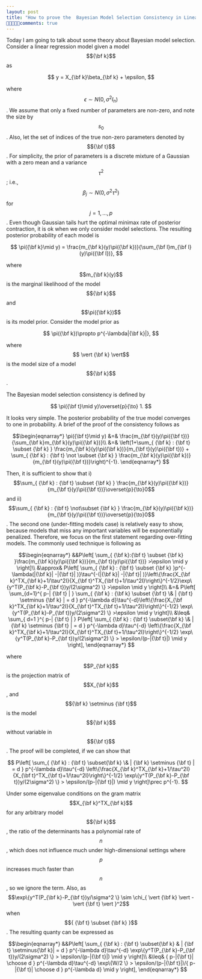 ```yaml
---
layout: post
title: "How to prove the  Bayesian Model Selection Consistency in Linear Models"
comments: true
---
```

 
 Today I am going to talk about some theory about Bayesian model selection. Consider a linear regression model given a model $${\bf k}$$ as 
 
$$
 y = X_{\bf k}\beta_{\bf k} + \epsilon,
 $$
 
 where $$\epsilon \sim N(0,\sigma^2I_n)$$.  We assume that only a fixed number of parameters  are non-zero, and note the size by $$s_0$$. Also, let the set of indices of the true non-zero parameters denoted by $${\bf  t}$$. For simplicity, the prior of parameters is a discrete mixture of a Gaussian with a zero mean and a variance $$\tau^2$$; i.e., $$\beta_j\sim N(0,\sigma^2\tau^2)$$ for $$j=1,\dots,p$$. Even though Gaussian tails hurt the optimal minimax rate of posterior contraction, it is ok when we only consider model selections. The resulting posterior probability of each model  is 

$$
\pi({\bf k}\mid y) = \frac{m_{\bf k}(y)\pi({\bf k})}{\sum_{\bf l}m_{\bf l}(y)\pi({\bf l})}, 
$$  


 where $$m_{\bf k}(y)$$ is the marginal likelihood of the model $${\bf k}$$ and $$\pi({\bf k})$$ is its model prior. Consider the model prior as
 
$$
\pi({\bf k})\propto p^{-\lambda|{\bf k}|},
$$


 where $$ \vert {\bf k} \vert$$ is the model size of a model $${\bf k}$$.
 
The Bayesian model selection consistency is
  defined by
  
  $$
  \pi({\bf t}\mid y)\overset{p}{\to} 1.
  $$
 
  It looks very simple. The posterior probability of the true model converges to one in probability. A brief of  the proof of the consistency follows as 
 
$$\begin{eqnarray*}
\pi({\bf t}\mid y) &=&  \frac{m_{\bf t}(y)\pi({\bf t})}{\sum_{\bf k}m_{\bf k}(y)\pi({\bf k})}\\
 &=& \left(1+\sum_{ {\bf k} : {\bf  t} \subset {\bf k} } \frac{m_{\bf k}(y)\pi({\bf k})}{m_{\bf t}(y)\pi({\bf t})} + \sum_{ {\bf k} : {\bf  t} \not \subset {\bf k} } \frac{m_{\bf k}(y)\pi({\bf k})}{m_{\bf t}(y)\pi({\bf t})}\right)^{-1}. 
  \end{eqnarray*}
$$


Then, it is sufficient to show that i) $$\sum_{ {\bf k} : {\bf  t} \subset {\bf k} } \frac{m_{\bf k}(y)\pi({\bf k})}{m_{\bf t}(y)\pi({\bf t})}\overset{p}{\to}0$$ and ii) $$\sum_{ {\bf k} : {\bf  t} \not\subset {\bf k} } \frac{m_{\bf k}(y)\pi({\bf k})}{m_{\bf t}(y)\pi({\bf t})}\overset{p}{\to}0$$. The second one (under-fitting models case) is relatively easy to show, because models that miss any important variables will be exponentially penalized. Therefore, we focus on the first statement regarding over-fitting models. The commonly used technique is following as 


$$\begin{eqnarray*}
&&P\left[ \sum_{ {\bf k}:{\bf t} \subset {\bf k} }\frac{m_{\bf k}(y)\pi({\bf k})}{m_{\bf t}(y)\pi({\bf t})} >\epsilon \mid y \right]\\
&\approx& P\left[ \sum_{ {\bf k} : {\bf t} \subset {\bf k} }p^{-\lambda(|{\bf k}| -|{\bf t}| )}\tau^{-(|{\bf k}| -|{\bf t}| )}\left\{\frac{X_{\bf k}^TX_{\bf k}+1/\tau^2I}{X_{\bf t}^TX_{\bf t}+1/\tau^2I}\right\}^{-1/2}\exp\{y^T(P_{\bf k}-P_{\bf t})y/(2\sigma^2) \} >\epsilon \mid y \right]\\
&=&  P\left[ \sum_{d=1}^{ p-| {\bf t} | } \sum_{ {\bf k} : {\bf k} \subset {\bf t} \& | {\bf t} \setminus {\bf k} | = d } p^{-\lambda d}\tau^{-d}\left\{\frac{X_{\bf k}^TX_{\bf k}+1/\tau^2I}{X_{\bf t}^TX_{\bf t}+1/\tau^2I}\right\}^{-1/2} \exp\{y^T(P_{\bf k}-P_{\bf t})y/(2\sigma^2) \} >\epsilon \mid y \right]\\
 &\leq& \sum_{ d=1 }^{ p-| {\bf t} | } P\left[  \sum_{ {\bf k} : {\bf t} \subset{\bf k} \& | {\bf k} \setminus {\bf t} | = d } p^{-\lambda d}\tau^{-d} \left\{\frac{X_{\bf k}^TX_{\bf k}+1/\tau^2I}{X_{\bf t}^TX_{\bf t}+1/\tau^2I}\right\}^{-1/2} \exp\{y^T(P_{\bf k}-P_{\bf t})y/(2\sigma^2) \}  > \epsilon/(p-|{\bf t}|) \mid y \right], 
 \end{eqnarray*} 
 $$

where $$P_{\bf k}$$ is the projection matrix of $$X_{\bf k}$$, and $${\bf k} \setminus {\bf t}$$ is the model $${\bf k}$$ without variable in $${\bf t}$$. The proof will be completed, if we can show that 

$$
P\left[  \sum_{ {\bf k} : {\bf t} \subset{\bf k} \& | {\bf k} \setminus {\bf t} | = d } p^{-\lambda d}\tau^{-d} \left\{\frac{X_{\bf k}^TX_{\bf k}+1/\tau^2I}{X_{\bf t}^TX_{\bf t}+1/\tau^2I}\right\}^{-1/2} \exp\{y^T(P_{\bf k}-P_{\bf t})y/(2\sigma^2) \}  > \epsilon/(p-|{\bf t}|) \mid y \right]\prec p^{-1}.
$$

Under some eigenvalue conditions on the gram matrix $$X_{\bf k}^TX_{\bf k}$$ for any arbitrary model $${\bf k}$$, the ratio of the determinants has a polynomial rate of $$n$$, which does not influence much under high-dimensional settings where $$p$$ increases much faster than $$n$$, so we ignore the term. Also, as $$\exp\{y^T(P_{\bf k}-P_{\bf t})y/\sigma^2 \} \sim \chi_{ \vert {\bf k} \vert -  \vert {\bf t} \vert }^2$$ when $${ {\bf t} \subset {\bf k} }$$. The resulting quanty can be expressed as
 
 
 
 $$\begin{eqnarray*}
 &&P\left[  \sum_{ {\bf k} : {\bf t} \subset{\bf k} & | {\bf t} \setminus{\bf k}| = d } p^{-\lambda d}\tau^{-d} \exp\{y^T(P_{\bf k}-P_{\bf t})y/(2\sigma^2) \}  > \epsilon/(p-|{\bf t}|) \mid y \right]\\
 &\leq& { p-|{\bf t}| \choose d } p^{-\lambda d}\tau^{-d} \exp\{W/2 \}  > \epsilon/(p-|{\bf t}|)/{ p-|{\bf t}| \choose d } p^{-\lambda d} \mid y \right],
 \end{eqnarray*}
 $$
 
